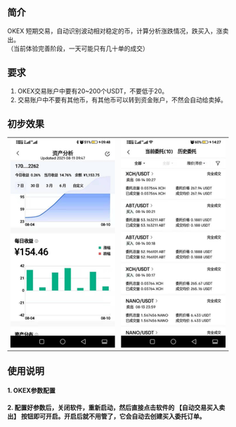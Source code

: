  ## 简介  
 OKEX 短期交易，自动识别波动相对稳定的币，计算分析涨跌情况，跌买入，涨卖出。  
 （当前体验完善阶段，一天可能只有几十单的成交）
 
 ## 要求
 1. OKEX交易账户中要有20~200个USDT，不要低于20。
 2. 交易账户中不要有其他币，有其他币可以转到资金账户，不然会自动给卖掉。

 ## 初步效果  
|   |   |
|---|---|
|  ![每日资金波动](https://raw.githubusercontent.com/xnx3/okex/master/res/okex_autoBuySell_1.jpeg) |  ![自动交易记录](https://raw.githubusercontent.com/xnx3/okex/master/res/okex_autoBuySell_2.jpeg) |


## 使用说明
#### 1. OKEX参数配置
#### 2. 配置好参数后，关闭软件，重新启动，然后直接点击软件的 【自动交易买入卖出】 按钮即可开启。开启后就不用管了，它会自动去创建买入委托订单。

